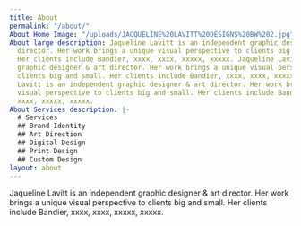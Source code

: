 ```yaml
---
title: About
permalink: "/about/"
About Home Image: "/uploads/JACQUELINE%20LAVITT%20DESIGNS%20BW%202.jpg"
About large description: Jaqueline Lavitt is an independent graphic designer & art
  director. Her work brings a unique visual perspective to clients big and small.
  Her clients include Bandier, xxxx, xxxx, xxxxx, xxxxx. Jaqueline Lavitt is an independent
  graphic designer & art director. Her work brings a unique visual perspective to
  clients big and small. Her clients include Bandier, xxxx, xxxx, xxxxx, xxxxx. Jaqueline
  Lavitt is an independent graphic designer & art director. Her work brings a unique
  visual perspective to clients big and small. Her clients include Bandier, xxxx,
  xxxx, xxxxx, xxxxx.
About Services description: |-
  # Services
  ## Brand Identity
  ## Art Direction
  ## Digital Design
  ## Print Design
  ## Custom Design
layout: about
---
```


Jaqueline Lavitt is an independent graphic designer & art director. Her work brings a unique visual perspective to clients big and small. Her clients include Bandier, xxxx, xxxx, xxxxx, xxxxx.